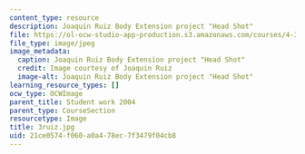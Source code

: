 ```yaml
---
content_type: resource
description: Joaquin Ruiz Body Extension project "Head Shot"
file: https://ol-ocw-studio-app-production.s3.amazonaws.com/courses/4-301-introduction-to-the-visual-arts-spring-2007/21ce0574f060a0a478ec7f3479f04cb8_3ruiz.jpg
file_type: image/jpeg
image_metadata:
  caption: Joaquin Ruiz Body Extension project "Head Shot"
  credit: Image courtesy of Joaquin Ruiz
  image-alt: Joaquin Ruiz Body Extension project "Head Shot"
learning_resource_types: []
ocw_type: OCWImage
parent_title: Student work 2004
parent_type: CourseSection
resourcetype: Image
title: 3ruiz.jpg
uid: 21ce0574-f060-a0a4-78ec-7f3479f04cb8
---
```

